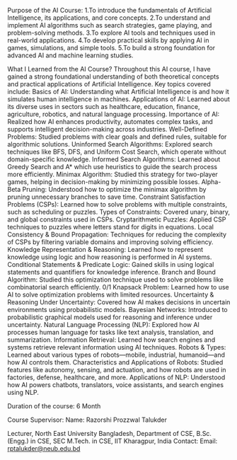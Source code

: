 Purpose of the AI Course:
1.To introduce the fundamentals of Artificial Intelligence, its applications, and core concepts.
2.To understand and implement AI algorithms such as search strategies, game playing, and problem-solving methods.
3.To explore AI tools and techniques used in real-world applications.
4.To develop practical skills by applying AI in games, simulations, and simple tools.
5.To build a strong foundation for advanced AI and machine learning studies.

What I Learned from the AI Course?
Throughout this AI course, I have gained a strong foundational understanding of both theoretical concepts and practical applications of Artificial Intelligence. Key topics covered include:
Basics of AI: Understanding what Artificial Intelligence is and how it simulates human intelligence in machines.
Applications of AI: Learned about its diverse uses in sectors such as healthcare, education, finance, agriculture, robotics, and natural language processing.
Importance of AI: Realized how AI enhances productivity, automates complex tasks, and supports intelligent decision-making across industries.
Well-Defined Problems: Studied problems with clear goals and defined rules, suitable for algorithmic solutions.
Uninformed Search Algorithms: Explored search techniques like BFS, DFS, and Uniform Cost Search, which operate without domain-specific knowledge.
Informed Search Algorithms: Learned about Greedy Search and A* which use heuristics to guide the search process more efficiently.
Minimax Algorithm: Studied this strategy for two-player games, helping in decision-making by minimizing possible losses.
Alpha-Beta Pruning: Understood how to optimize the minimax algorithm by pruning unnecessary branches to save time.
Constraint Satisfaction Problems (CSPs): Learned how to solve problems with multiple constraints, such as scheduling or puzzles.
Types of Constraints: Covered unary, binary, and global constraints used in CSPs.
Cryptarithmetic Puzzles: Applied CSP techniques to puzzles where letters stand for digits in equations.
Local Consistency & Bound Propagation: Techniques for reducing the complexity of CSPs by filtering variable domains and improving solving efficiency.
Knowledge Representation & Reasoning: Learned how to represent knowledge using logic and how reasoning is performed in AI systems.
Conditional Statements & Predicate Logic: Gained skills in using logical statements and quantifiers for knowledge inference.
Branch and Bound Algorithm: Studied this optimization technique used to solve problems like combinatorial search efficiently.
0/1 Knapsack Problem: Learned how to use AI to solve optimization problems with limited resources.
Uncertainty & Reasoning Under Uncertainty: Covered how AI makes decisions in uncertain environments using probabilistic models.
Bayesian Networks: Introduced to probabilistic graphical models used for reasoning and inference under uncertainty.
Natural Language Processing (NLP): Explored how AI processes human language for tasks like text analysis, translation, and summarization.
Information Retrieval: Learned how search engines and systems retrieve relevant information using AI techniques.
Robots & Types: Learned about various types of robots—mobile, industrial, humanoid—and how AI controls them.
Characteristics and Applications of Robots: Studied features like autonomy, sensing, and actuation, and how robots are used in factories, defense, healthcare, and more.
Applications of NLP: Understood how AI powers chatbots, translators, voice assistants, and search engines using NLP.

Duration of the course: 6 Month

Course Supervisor:
Name: Razorshi Prozzwal Talukder

Lecturer,
North East University Bangladesh,
Department of CSE,
B.Sc. (Engg.) in CSE, SEC
M.Tech. in CSE, IIT Kharagpur, India
Contact:
Email: rptalukder@neub.edu.bd  
